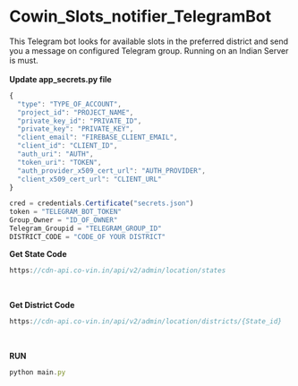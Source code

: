 # Cowin_Slots_notifier_TelegramBot
This Telegram bot looks for available slots in the preferred district and send you a message on configured Telegram group.
Running on an Indian Server is must.<br/>
<br/>
**Update app_secrets.py file**<br/>
```javascript
{
  "type": "TYPE_OF_ACCOUNT",
  "project_id": "PROJECT_NAME",
  "private_key_id": "PRIVATE_ID",
  "private_key": "PRIVATE_KEY",
  "client_email": "FIREBASE_CLIENT_EMAIL",
  "client_id": "CLIENT_ID",
  "auth_uri": "AUTH",
  "token_uri": "TOKEN",
  "auth_provider_x509_cert_url": "AUTH_PROVIDER",
  "client_x509_cert_url": "CLIENT_URL"
}

cred = credentials.Certificate("secrets.json")
token = "TELEGRAM_BOT_TOKEN"
Group_Owner = "ID_OF_OWNER"
Telegram_Groupid = "TELEGRAM_GROUP_ID"
DISTRICT_CODE = "CODE_OF YOUR DISTRICT"
```
**Get State Code**
```javascript
https://cdn-api.co-vin.in/api/v2/admin/location/states
```
<br/>

**Get District Code**
```javascript
https://cdn-api.co-vin.in/api/v2/admin/location/districts/{State_id}
```
<br/>

**RUN**
```javascript
python main.py
```

